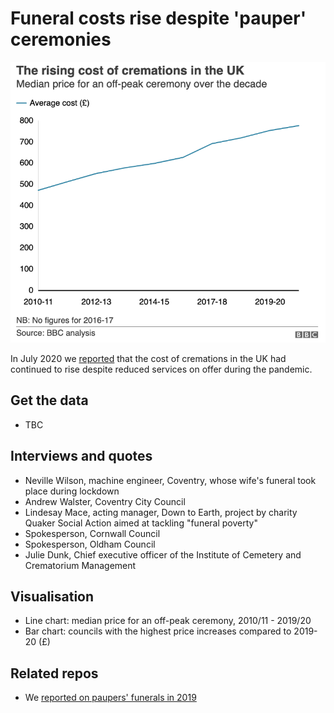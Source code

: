 # Funeral costs rise despite 'pauper' ceremonies

![](https://raw.githubusercontent.com/BBC-Data-Unit/funeral-costs/master/Funeral_costs_rise_despite_pauper_ceremonies_BBC_News.png)

In July 2020 we [reported](https://www.bbc.co.uk/news/uk-53334493) that the cost of cremations in the UK had continued to rise despite reduced services on offer during the pandemic.

## Get the data

* TBC

## Interviews and quotes

* Neville Wilson, machine engineer, Coventry, whose wife's funeral took place during lockdown
* Andrew Walster, Coventry City Council
* Lindesay Mace, acting manager, Down to Earth, project by charity Quaker Social Action aimed at tackling "funeral poverty"
* Spokesperson, Cornwall Council
* Spokesperson, Oldham Council 
* Julie Dunk, Chief executive officer of the Institute of Cemetery and Crematorium Management

## Visualisation

* Line chart: median price for an off-peak ceremony, 2010/11 - 2019/20
* Bar chart: councils with the highest price increases compared to 2019-20 (£)

## Related repos

* We [reported on paupers' funerals in 2019](https://github.com/BBC-Data-Unit/paupers-funerals)

